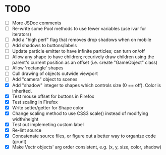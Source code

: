 # TODO

* [ ] More JSDoc comments
* [ ] Re-write some Pool methods to use fewer variables (use ivar for iterators)
* [ ] Add a "high perf" flag that removes drop shadows when on mobile
* [ ] Add shadows to buttons/labels
* [ ] Update particle emitter to have infinite particles; can turn on/off
* [ ] Allow any shape to have children; recurively draw children using the parent's current position
      as an offset (i.e. create "GameObject" class)
* [ ] Allow 'rectangle' shapes
* [ ] Cull drawing of objects outwide viewport
* [ ] Add "camera" object to scenes
* [X] Add "shadow" integer to shapes which controls size (0 == off). Color is inherited.
* [X] Test mouse offset for buttons in Firefox
* [X] Test <canvas> scaling in Firefox
* [X] Write setter/getter for Shape color
* [X] Change <canvas> scaling method to use CSS3 scale() instead of modifying width/height
* [X] Test out implemeting custom label
* [X] Re-lint source
* [X] Concatenate source files, or figure out a better way to organize code (grunt)
* [X] Make Vectr objects' arg order consistent, e.g. (x, y, size, color, shadow)

